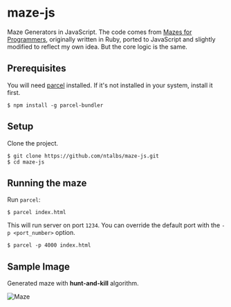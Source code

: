 # maze-js
Maze Generators in JavaScript. The code comes from [Mazes for Programmers](https://pragprog.com/book/jbmaze/mazes-for-programmers), originally written in Ruby, ported to JavaScript and slightly modified to reflect my own idea. But the core logic is the same.

## Prerequisites
You will need [parcel](https://parceljs.org/getting_started.html) installed. If it's not installed in your system, install it first.

    $ npm install -g parcel-bundler

## Setup
Clone the project.

    $ git clone https://github.com/ntalbs/maze-js.git
    $ cd maze-js

## Running the maze
Run `parcel`:

    $ parcel index.html

This will run server on port `1234`. You can override the default port with the `-p <port_number>` option.

    $ parcel -p 4000 index.html

## Sample Image
Generated maze with **hunt-and-kill** algorithm.

![Maze](https://cloud.githubusercontent.com/assets/1460425/17001060/44bb0e8a-4ebd-11e6-8c58-0dcd2f7080ea.png)
